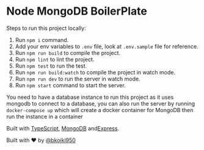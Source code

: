 # Node MongoDB BoilerPlate

Steps to run this project locally:

1. Run `npm i` command.
2. Add your env variables to `.env` file, look at `.env.sample` file for reference.
3. Run `npm run build` to compile the project.
4. Run `npm lint` to lint the project.
5. Run `npm test` to run the test.
6. Run `npm run build:watch` to compile the project in watch mode.
7. Run `npm run dev` to run the server in watch mode.
8. Run `npm start` command  to start the server.

You need to have a database instance to run this project as it uses mongodb to connect to a database, you can also run the server by running `docker-compose up` which will create a docker container for MongoDB then run the instance in a container

Built with [TypeScript](https://www.typescriptlang.org/), [MongoDB](https://www.mongodb.com/) and[Express](https://expressjs.com/).

Built with ❤️ by [@bkoiki950](https://twitter.com/bkoiki950)
